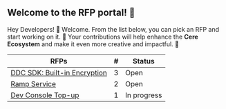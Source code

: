 ## Welcome to the RFP portal! 🎉

Hey Developers! 👋 Welcome. From the list below, you can pick an RFP and start working on it. 🚀 Your contributions will help enhance the **Cere Ecosystem** and make it even more creative and impactful. 🌟

| RFPs                  | # | Status  |
|-----------------------|---|---------|
| [DDC SDK: Built-in Encryption](https://github.com/Cerebellum-Network/grant-program/tree/master/request_for_proposals/rfp3)  | 3 | Open |
| [Ramp Service](https://github.com/Cerebellum-Network/grant-program/tree/master/request_for_proposals/rfp2)  | 2 | Open |
| [Dev Console Top-up](https://github.com/Cerebellum-Network/grant-program/tree/master/request_for_proposals/completed/rfp1)  | 1 | In progress |

